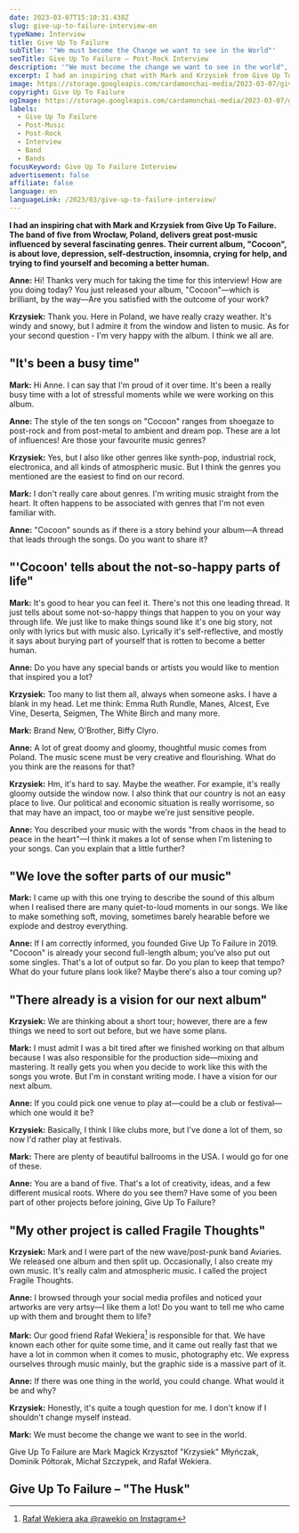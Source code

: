 ```yaml
---
date: 2023-03-07T15:10:31.438Z
slug: give-up-to-failure-interview-en
typeName: Interview
title: Give Up To Failure
subTitle: '"We must become the Change we want to see in the World"'
seoTitle: Give Up To Failure – Post-Rock Interview
description: '"We must become the change we want to see in the world", says Give Up To Failure songwriter and singer Mark. Read my interview with him and his band mate Krzysiek about their album "Cocoon".'
excerpt: I had an inspiring chat with Mark and Krzysiek from Give Up To Failure. The band of five from Wrocław, Poland, delivers great post-music influenced by several fascinating genres. Their current album, "Cocoon", is about love, depression, self-destruction, insomnia, crying for help, and trying to find yourself and becoming a better human.
image: https://storage.googleapis.com/cardamonchai-media/2023-03-07/give-up-to-failure-jpg-imagine-080808_0f1818_1024_768/640.webp
copyright: Give Up To Failure
ogImage: https://storage.googleapis.com/cardamonchai-media/2023-03-07/give-up-to-failure-og-jpg-imagine-080808_10313b_1200_628/640.webp
labels:
  - Give Up To Failure
  - Post-Music
  - Post-Rock
  - Interview
  - Band
  - Bands
focusKeyword: Give Up To Failure Interview
advertisement: false
affiliate: false
language: en
languageLink: /2023/03/give-up-to-failure-interview/
---
```


**I had an inspiring chat with Mark and Krzysiek from Give Up To Failure. The band of five from Wrocław, Poland, delivers great post-music influenced by several fascinating genres. Their current album, "Cocoon", is about love, depression, self-destruction, insomnia, crying for help, and trying to find yourself and becoming a better human.**

**Anne:** Hi! Thanks very much for taking the time for this interview! How are you doing today? You just released your album, "Cocoon"—which is brilliant, by the way—Are you satisfied with the outcome of your work?

**Krzysiek:** Thank you. Here in Poland, we have really crazy weather. It's windy and snowy, but I admire it from the window and listen to music. As for your second question - I'm very happy with the album. I think we all are.

## "It's been a busy time"

**Mark:** Hi Anne. I can say that I'm proud of it over time. It's been a really busy time with a lot of stressful moments while we were working on this album.

**Anne:** The style of the ten songs on "Cocoon" ranges from shoegaze to post-rock and from post-metal to ambient and dream pop. These are a lot of influences! Are those your favourite music genres?

**Krzysiek:** Yes, but I also like other genres like synth-pop, industrial rock, electronica, and all kinds of atmospheric music. But I think the genres you mentioned are the easiest to find on our record.

**Mark:** I don't really care about genres. I'm writing music straight from the heart. It often happens to be associated with genres that I'm not even familiar with.

**Anne:** "Cocoon" sounds as if there is a story behind your album—A thread that leads through the songs. Do you want to share it?

## "'Cocoon' tells about the not-so-happy parts of life"

**Mark:** It's good to hear you can feel it. There's not this one leading thread. It just tells about some not-so-happy things that happen to you on your way through life. We just like to make things sound like it's one big story, not only with lyrics but with music also. Lyrically it's self-reflective, and mostly it says about burying part of yourself that is rotten to become a better human.

**Anne:** Do you have any special bands or artists you would like to mention that inspired you a lot?

**Krzysiek:** Too many to list them all, always when someone asks. I have a blank in my head. Let me think: Emma Ruth Rundle, Manes, Alcest, Eve Vine, Deserta, Seigmen, The White Birch and many more.

**Mark:** Brand New, O'Brother, Biffy Clyro.

**Anne:** A lot of great doomy and gloomy, thoughtful music comes from Poland. The music scene must be very creative and flourishing. What do you think are the reasons for that?

**Krzysiek:** Hm, it's hard to say. Maybe the weather. For example, it's really gloomy outside the window now. I also think that our country is not an easy place to live. Our political and economic situation is really worrisome, so that may have an impact, too or maybe we're just sensitive people.

**Anne:** You described your music with the words "from chaos in the head to peace in the heart"—I think it makes a lot of sense when I'm listening to your songs. Can you explain that a little further?

## "We love the softer parts of our music"

**Mark:** I came up with this one trying to describe the sound of this album when I realised there are many quiet-to-loud moments in our songs. We like to make something soft, moving, sometimes barely hearable before we explode and destroy everything.

**Anne:** If I am correctly informed, you founded Give Up To Failure in 2019. "Cocoon" is already your second full-length album; you've also put out some singles. That's a lot of output so far. Do you plan to keep that tempo? What do your future plans look like? Maybe there's also a tour coming up?

## "There already is a vision for our next album"

**Krzysiek:** We are thinking about a short tour; however, there are a few things we need to sort out before, but we have some plans.

**Mark:** I must admit I was a bit tired after we finished working on that album because I was also responsible for the production side—mixing and mastering. It really gets you when you decide to work like this with the songs you wrote. But I'm in constant writing mode. I have a vision for our next album.

**Anne:** If you could pick one venue to play at—could be a club or festival—which one would it be?

**Krzysiek:** Basically, I think I like clubs more, but I've done a lot of them, so now I'd rather play at festivals.

**Mark:** There are plenty of beautiful ballrooms in the USA. I would go for one of these.

**Anne:** You are a band of five. That's a lot of creativity, ideas, and a few different musical roots. Where do you see them? Have some of you been part of other projects before joining, Give Up To Failure?

## "My other project is called Fragile Thoughts"

**Krzysiek:** Mark and I were part of the new wave/post-punk band Aviaries. We released one album and then split up. Occasionally, I also create my own music. It's really calm and atmospheric music. I called the project Fragile Thoughts.

**Anne:** I browsed through your social media profiles and noticed your artworks are very artsy—I like them a lot! Do you want to tell me who came up with them and brought them to life?

**Mark:** Our good friend Rafał Wekiera[^1] is responsible for that. We have known each other for quite some time, and it came out really fast that we have a lot in common when it comes to music, photography etc. We express ourselves through music mainly, but the graphic side is a massive part of it.

**Anne:** If there was one thing in the world, you could change. What would it be and why?

**Krzysiek:** Honestly, it's quite a tough question for me. I don't know if I shouldn't change myself instead.

**Mark:** We must become the change we want to see in the world.

Give Up To Failure are Mark Magick Krzysztof "Krzysiek" Młyńczak, Dominik Półtorak, Michał Szczypek, and Rafał Wekiera.

## Give Up To Failure – "The Husk"

<YouTube id="sh8X-smzy-I" />

[^1]: [Rafał Wekiera aka @rawekio on Instagram](https://www.instagram.com/rawekio/)
